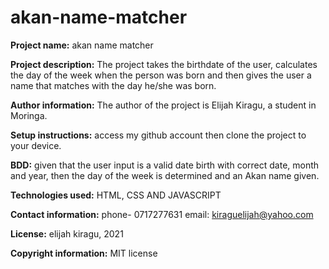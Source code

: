 # akan-name-matcher
**Project name:** akan name matcher

**Project description:** The project takes the birthdate of the user, calculates the day of the week when the person was born and then gives the user a name that matches with the day he/she was born.

**Author information:** The author of the project is Elijah Kiragu, a student in Moringa.

**Setup instructions:** access my github account then clone the project to your device. 

**BDD:** given that the user input is a valid date birth with correct date, month and year, then the day of the week is determined and an Akan name given.

**Technologies used:** HTML, CSS AND JAVASCRIPT

**Contact information:** phone- 0717277631
                    email: kiraguelijah@yahoo.com

**License:** elijah kiragu, 2021

**Copyright information:** MIT license
